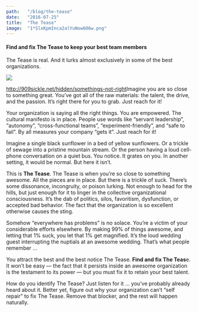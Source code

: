 ```yaml
---
path:	"/blog/the-tease"
date:	"2016-07-25"
title:	"The Tease"
image:	"1*SlxKpmInca2alYuNow606w.png"
---
```


#### Find and fix The Tease to keep your best team members

The Tease is real. And it lurks almost exclusively in some of the best organizations.

![](/images/1*SlxKpmInca2alYuNow606w.png)

<http://909sickle.net/hidden/somethings-not-right>Imagine you are so close to something great. You’ve got all of the raw materials: the talent, the drive, and the passion. It’s right there for you to grab. Just reach for it!

Your organization is saying all the right things. You are empowered. The cultural manifesto is in place. People use words like “servant leadership”, “autonomy”, “cross-functional teams”, “experiment-friendly”, and “safe to fail”. By all measures your company “gets it”. Just reach for it!

Imagine a single black sunflower in a bed of yellow sunflowers. Or a trickle of sewage into a pristine mountain stream. Or the person having a loud cell-phone conversation on a quiet bus. You notice. It grates on you. In another setting, it would be normal. But here it isn’t.

This is **The Tease**. The Tease is when you’re so close to something awesome. All the pieces are in place. But there is a trickle of suck. There’s some dissonance, incongruity, or poison lurking. Not enough to head for the hills, but just enough for it to linger in the collective organizational consciousness. It’s the dab of politics, silos, favoritism, dysfunction, or accepted bad behavior. The fact that the organization is so excellent otherwise causes the sting.

Somehow “everywhere has problems” is no solace. You’re a victim of your considerable efforts elsewhere. By making 99% of things awesome, and letting that 1% suck, you let that 1% get magnified. It’s the loud wedding guest interrupting the nuptials at an awesome wedding. That’s what people remember …

You attract the best and the best notice The Tease. **Find and fix The Teas**e. It won’t be easy — the fact that it persists inside an awesome organization is the testament to its power — but you must fix it to retain your best talent.

How do you identify The Tease? Just listen for it … you’ve probably already heard about it. Better yet, figure out why your organization can’t “self repair” to fix The Tease. Remove that blocker, and the rest will happen naturally.

